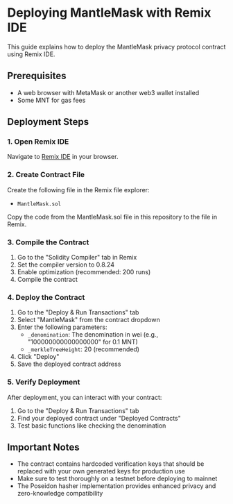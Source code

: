 # Deploying MantleMask with Remix IDE

This guide explains how to deploy the MantleMask privacy protocol contract using Remix IDE.

## Prerequisites

- A web browser with MetaMask or another web3 wallet installed
- Some MNT for gas fees

## Deployment Steps

### 1. Open Remix IDE

Navigate to [Remix IDE](https://remix.ethereum.org) in your browser.

### 2. Create Contract File

Create the following file in the Remix file explorer:

- `MantleMask.sol`

Copy the code from the MantleMask.sol file in this repository to the file in Remix.

### 3. Compile the Contract

1. Go to the "Solidity Compiler" tab in Remix
2. Set the compiler version to 0.8.24
3. Enable optimization (recommended: 200 runs)
4. Compile the contract

### 4. Deploy the Contract

1. Go to the "Deploy & Run Transactions" tab
2. Select "MantleMask" from the contract dropdown
3. Enter the following parameters:
   - `_denomination`: The denomination in wei (e.g., "100000000000000000" for 0.1 MNT)
   - `_merkleTreeHeight`: 20 (recommended)
4. Click "Deploy"
5. Save the deployed contract address

### 5. Verify Deployment

After deployment, you can interact with your contract:

1. Go to the "Deploy & Run Transactions" tab
2. Find your deployed contract under "Deployed Contracts"
3. Test basic functions like checking the denomination

## Important Notes

- The contract contains hardcoded verification keys that should be replaced with your own generated keys for production use
- Make sure to test thoroughly on a testnet before deploying to mainnet
- The Poseidon hasher implementation provides enhanced privacy and zero-knowledge compatibility 